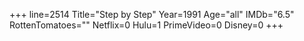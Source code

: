 +++
line=2514
Title="Step by Step"
Year=1991
Age="all"
IMDb="6.5"
RottenTomatoes=""
Netflix=0
Hulu=1
PrimeVideo=0
Disney=0
+++

